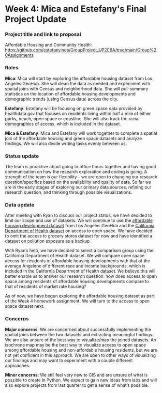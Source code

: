 # Week 4: Mica and Estefany's Final Project Update

### Project title and link to proposal
Affordable Housing and Community Health: https://github.com/estefanyines/GroupProject_UP206A/tree/main/Group%20Assignments 

### Roles
**Mica**: Mica will start by exploring the affordable housing dataset from Los Angeles GeoHub. She will clean the data as needed and experiment with spatial joins with Census and neighborhood data. She will pull summary statistics on the location of affordable housing developments and demographic trends (using Census data) across the city. 

**Estefany**: Estefany will be focusing on green space data provided by healthdata.gov that focuses on residents living within half a mile of either parks, beach, open space or coastline. She will also track the racial demographics of access, which is included in the dataset. 

**Mica & Estefany**: Mica and Estefany will work together to complete a spatial join of the affordable housing and green space datasets and analyze findings. We will also divide writing tasks evenly between us. 

### Status update
The team is proactive about going to office hours together and having good communication on how the research exploration and coding is going. A strength of the team is our flexibility - we are open to changing our research question/specifics based on the availability and quality of data. So far we are in the early stages of exploring our primary data sources, refining our research question, and thinking through possible visualizations.

### Data update
After meeting with Ryan to discuss our project status, we have decided to limit our scope and use of datasets. We will continue to use the [affordable housing development dataset](https://geohub.lacity.org/datasets/affordable-housing-development/explore?location=34.023738%2C-118.404263%2C10.00) from Los Angeles GeoHub and the [California Department of Health dataset](https://healthdata.gov/State/Park-Beach-Open-Space-or-Coastline-Access/h6ng-xwua/data) on access to open space. We have decided to omit the access to grocery stores dataset for now and have identified a dataset on pollution exposure as a backup.

With Ryan’s help, we have decided to select a comparison group using the California Department of Health dataset. We will compare open space access for residents of affordable housing developments with that of the average Angeleno of different race and income backgrounds, which is included in the California Department of Health dataset. We believe this will better enable us to answer our research question: how does access to open space among residents of affordable housing developments compare to that of residents of market rate housing? 

As of now, we have begun exploring the affordable housing dataset as part of the Week 4 homework assignment. We will turn to the access to open space dataset next.

### Concerns 
**Major concerns**: We are concerned about successfully implementing the spatial joins between the two datasets and extracting meaningful findings. We are also unsure of the best way to visualize/map the joined datasets. An isochrone map may be the best way to visualize access to open space among affordable housing and non-affordable housing residents, but we are not yet confident in this approach. We are open to other ways of visualizing our findings and may want to experiment with a couple different approaches. 

**Minor concerns**: We still feel very new to GIS and are unsure of what is possible to create in Python. We expect to gain new ideas from labs and will also explore projects from last quarter to get a sense of what’s possible.  
